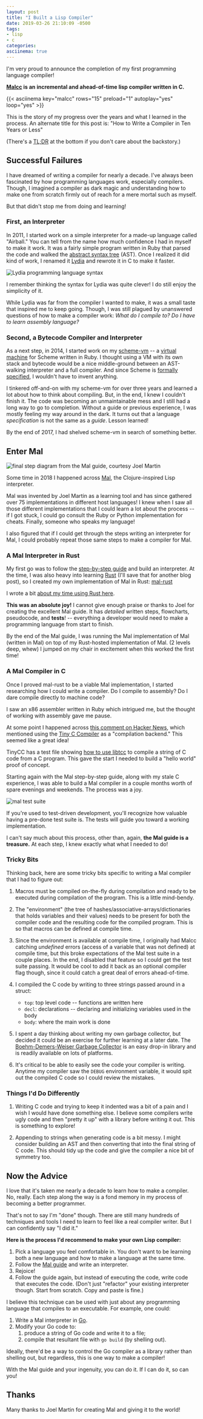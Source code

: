 ```yaml
---
layout: post
title: "I Built a Lisp Compiler"
date: 2019-03-26 21:10:09 -0500
tags:
- lisp
- c
categories:
asciinema: true
---
```


I'm very proud to announce the completion of my first programming language compiler!

**[Malcc](https://github.com/seven1m/malcc) is an incremental and ahead-of-time lisp compiler written in C.**

{{< asciinema key="malcc" rows="15" preload="1" autoplay="yes" loop="yes" >}}

This is the story of my progress over the years and what I learned in the process. An alternate title for this post is:
"How to Write a Compiler in Ten Years or Less"

(There's a [TL;DR](#mal-tldr) at the bottom if you don't care about the backstory.)

## Successful Failures

I have dreamed of writing a compiler for nearly a decade. I've always been fascinated by how programming
languages work, especially compilers. Though, I imagined a compiler as dark magic and understanding how to
make one from scratch firmly out of reach for a mere mortal such as myself.

But that didn't stop me from doing and learning!

### First, an Interpreter

In 2011, I started work on a simple interpreter for a made-up language called "Airball." You can tell from the name
how much confidence I had in myself to make it work. It was a fairly simple program written in Ruby that
parsed the code and walked the [abstract syntax tree](https://en.wikipedia.org/wiki/Abstract_syntax_tree) (AST).
Once I realized it did kind of work, I renamed it [Lydia](https://github.com/seven1m/lydia) and rewrote it in C
to make it faster.

![Lydia programming language syntax](/images/lydia.png)

I remember thinking the syntax for Lydia was quite clever! I do still enjoy the simplicity of it.

While Lydia was far from the compiler I wanted to make, it was a small taste that inspired me to keep going.
Though, I was still plagued by unanswered questions of how to make a compiler work: *What do I compile *to*?
Do I have to learn assembly language?*

### Second, a Bytecode Compiler and Interpreter

As a next step, in 2014, I started work on my [scheme-vm](https://github.com/seven1m/scheme-vm)
-- a [virtual machine](https://en.wikipedia.org/wiki/Virtual_machine#Process_virtual_machines) for Scheme written
in Ruby. I thought using a VM with its own stack and bytecode would be a nice middle-ground between an AST-walking
interpreter and a full compiler. And since Scheme is [formally specified](http://www.scheme-reports.org/), I wouldn't
have to invent anything.

I tinkered off-and-on with my scheme-vm for over three years and learned a lot about how to think about compiling.
But, in the end, I knew I couldn't finish it. The code was becoming an unmaintainable mess and I still had a long
way to go to completion. Without a guide or previous experience, I was mostly feeling my way around in the dark.
It turns out that a language *specification* is not the same as a *guide*. Lesson learned!

By the end of 2017, I had shelved scheme-vm in search of something better.

## Enter Mal

![final step diagram from the Mal guide, courtesy Joel Martin](/images/stepA_mal.png)

Some time in 2018 I happened across [Mal](https://github.com/kanaka/mal), the Clojure-inspired Lisp interpreter.

Mal was invented by Joel Martin as a learning tool and has since gathered over 75 implementations in
different host languages! I knew when I saw all those different implementations that I could learn a lot about
the process -- if I got stuck, I could go consult the Ruby or Python implementation for cheats. Finally, someone
who speaks my language!

I also figured that if I could get through the steps writing an interpreter for Mal, I could probably repeat
those same steps to make a compiler for Mal.

### A Mal Interpreter in Rust

My first go was to follow the [step-by-step guide](https://github.com/kanaka/mal/blob/master/process/guide.md)
and build an interpreter. At the time, I was also heavy into learning [Rust](https://www.rust-lang.org/)
(I'll save that for another blog post), so I created my own implementation of Mal in Rust:
[mal-rust](https://github.com/seven1m/mal-rust)

I wrote a bit [about my time using Rust here](http://seven1m.sdf.org/experiments/make_a_lisp_in_rust.html).

**This was an absolute joy!** I cannot give enough praise or thanks to Joel for creating the excellent Mal guide.
It has *detailed* written steps, flowcharts, pseudocode, and **tests**! -- everything a developer would need to
make a programming language from start to finish.

By the end of the Mal guide, I was running the Mal implementation of Mal (written in Mal) on top of my Rust-hosted
implementation of Mal. (2 levels deep, whew) I jumped on my chair in excitement when this worked the first time!

### A Mal Compiler in C

Once I proved mal-rust to be a viable Mal implementation, I started researching how I could write a compiler.
Do I compile to assembly? Do I dare compile directly to machine code?

I saw an x86 assembler written in Ruby which intrigued me, but the thought of working with assembly gave me pause.

At some point I happened across [this comment on Hacker News](https://news.ycombinator.com/item?id=13250722),
which mentioned using the [Tiny C Compiler](https://bellard.org/tcc/) as a "compilation backend." This seemed
like a great idea!

TinyCC has a test file showing [how to use libtcc](https://github.com/TinyCC/tinycc/blob/mob/tests/libtcc_test.c)
to compile a string of C code from a C program. This gave the start I needed to build a "hello world" proof of
concept.

Starting again with the Mal step-by-step guide, along with my stale C experience, I was able to build a Mal compiler
in a couple months worth of spare evenings and weekends. The process was a joy.

![mal test suite](/images/mal-tests.png)

If you're used to test-driven development, you'll recognize how valuable having a pre-done test suite is. The tests
will guide you toward a working implementation.

I can't say much about this process, other than, again, **the Mal guide is a treasure.** At each step, I knew
exactly what what I needed to do!

### Tricky Bits

Thinking back, here are some tricky bits specific to writing a Mal compiler that I had to figure out:

1. Macros must be compiled on-the-fly during compilation and ready to be executed during compilation of the program.
   This is a little mind-bendy.

2. The "environment" (the tree of hashes/associative-arrays/dictionaries that holds variables and their values)
   needs to be present for both the compiler code and the resulting code for the compiled program. This is so
   that macros can be defined at compile time.

3. Since the environment is available at compile time, I originally had Malcc catching *undefined* errors
   (access of a variable that was not defined) at compile time, but this broke expectations of the Mal test suite
   in a couple places. In the end, I disabled that feature so I could get the test suite passing. It would be cool
   to add it back as an optional compiler flag though, since it could catch a great deal of errors ahead-of-time.

4. I compiled the C code by writing to three strings passed around in a struct:

   * `top`: top level code -- functions are written here
   * `decl`: declarations -- declaring and initializing variables used in the body
   * `body`: where the main work is done

5. I spent a day thinking about writing my own garbage collector, but decided it could be an exercise for further
   learning at a later date. The [Boehm-Demers-Weiser Garbage Collector](http://www.hboehm.info/gc/) is an easy
   drop-in library and is readily available on lots of platforms.

6. It's critical to be able to easily see the code your compiler is writing. Anytime my compiler saw the `DEBUG`
   environment variable, it would spit out the compiled C code so I could review the mistakes.

### Things I'd Do Differently

1. Writing C code and trying to keep it indented was a bit of a pain and I wish I would have done something else.
   I believe some compilers write ugly code and then "pretty it up" with a library before writing it out. This
   is something to explore!

2. Appending to strings when generating code is a bit messy. I might consider building an AST and then converting
   that into the final string of C code. This should tidy up the code and give the compiler a nice bit of
   symmetry too.

<a name="mal-tldr"></a>
## Now the Advice

I love that it's taken me nearly a decade to learn how to make a compiler. No, really. Each step along the
way is a fond memory in my process of becoming a better programmer.

That's not to say I'm "done" though. There are still many hundreds of techniques and tools I need to learn
to feel like a real compiler writer. But I can confidently say "I did it."

**Here is the process I'd recommend to make your own Lisp compiler:**

1. Pick a language you feel comfortable in. You don't want to be learning both a new language and how to make a
   language at the same time.
2. Follow the [Mal guide](https://github.com/kanaka/mal/blob/master/process/guide.md) and write an interpreter.
3. Rejoice!
4. Follow the guide again, but instead of executing the code, write code that executes the code. (Don't just
   "refactor" your existing interpreter though. Start from scratch. Copy and paste is fine.)

I believe this technique can be used with just about any programming language that compiles to an executable.
For example, one could:

1. Write a Mal interpreter in [Go](https://golang.org/).
2. Modify your Go code to:
   1. produce a string of Go code and write it to a file;
   2. compile that resultant file with `go build` (by shelling out).

Ideally, there'd be a way to control the Go compiler as a library rather than shelling out, but regardless,
this is one way to make a compiler!

With the Mal guide and your ingenuity, you can do it. If I can do it, so can you!

## Thanks

Many thanks to Joel Martin for creating Mal and giving it to the world!
